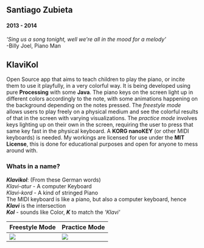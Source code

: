 ## Santiago Zubieta
#### 2013 - 2014
*'Sing us a song tonight, well we're all in the mood for a melody'*  
-Billy Joel, Piano Man

## KlaviKol
Open Source app that aims to teach children to play the piano, or incite them to use it playfully, in a very colorful way. It is being developed using pure **Processing** with some **Java**. The piano keys on the screen light up in different colors accordingly to the note, with some animations happening on the background depending on the notes pressed. The *freestyle mode* allows users to play freely on a physical medium and see the colorful results of that in the screen with varying visualizations. The *practice mode* involves keys lighting up on their own in the screen, requiring the user to press that same key fast in the physical keyboard. A **KORG nanoKEY** (or other MIDI keyboards) is needed. My workings are licensed for use under the **MIT License**, this is done for educational purposes and open for anyone to mess around with.

### Whats in a name?
_**Klavikol**_: (From these German words)  
*Klavi-atur* - A computer Keyboard  
*Klavi-kord* - A kind of stringed Piano  
The MIDI keyboard is like a piano, but also a computer keyboard, hence _**Klavi**_ is the intersection  
_**Kol**_ - sounds like Color, _**K**_ to match the *'Klavi'*

| Freestyle Mode | Practice Mode |
| --- | --- |
| [![](https://github.com/zubie7a/KlaviKol/blob/master/Screenshots/Screen_Freestyle.png?raw=true)](https://www.youtube.com/watch?v=-3AHbctIuJs) | [![](https://github.com/zubie7a/KlaviKol/blob/master/Screenshots/Screen_Practice.png?raw=true)](https://www.youtube.com/watch?v=a9lvIrV3YzQ) |
